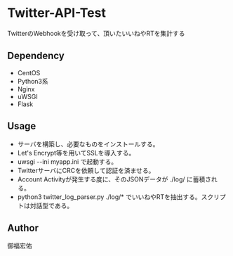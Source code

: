 # Twitter-API-Test
TwitterのWebhookを受け取って、頂いたいいねやRTを集計する

## Dependency
- CentOS
- Python3系
- Nginx
- uWSGI
- Flask

## Usage
- サーバを構築し、必要なものをインストールする。
- Let's Encrypt等を用いてSSLを導入する。
- uwsgi --ini myapp.ini で起動する。
- TwitterサーバにCRCを依頼して認証を済ませる。
- Account Activityが発生する度に、そのJSONデータが ./log/ に蓄積される。
- python3 twitter_log_parser.py ./log/* でいいねやRTを抽出する。スクリプトは対話型である。

## Author
御福宏佑
